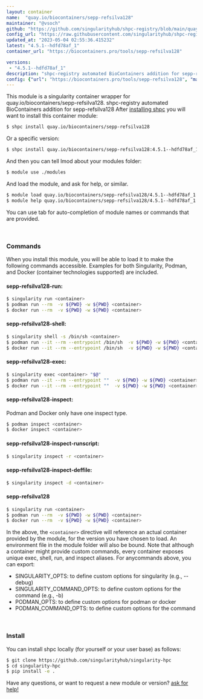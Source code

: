 ```yaml
---
layout: container
name:  "quay.io/biocontainers/sepp-refsilva128"
maintainer: "@vsoch"
github: "https://github.com/singularityhub/shpc-registry/blob/main/quay.io/biocontainers/sepp-refsilva128/container.yaml"
config_url: "https://raw.githubusercontent.com/singularityhub/shpc-registry/main/quay.io/biocontainers/sepp-refsilva128/container.yaml"
updated_at: "2023-05-04 02:55:36.415232"
latest: "4.5.1--hdfd78af_1"
container_url: "https://biocontainers.pro/tools/sepp-refsilva128"

versions:
 - "4.5.1--hdfd78af_1"
description: "shpc-registry automated BioContainers addition for sepp-refsilva128"
config: {"url": "https://biocontainers.pro/tools/sepp-refsilva128", "maintainer": "@vsoch", "description": "shpc-registry automated BioContainers addition for sepp-refsilva128", "latest": {"4.5.1--hdfd78af_1": "sha256:886dbccb5333b6983744f2f4725d777902ff832d661047f0a3c4238f74ad2306"}, "tags": {"4.5.1--hdfd78af_1": "sha256:886dbccb5333b6983744f2f4725d777902ff832d661047f0a3c4238f74ad2306"}, "docker": "quay.io/biocontainers/sepp-refsilva128"}
---
```


This module is a singularity container wrapper for quay.io/biocontainers/sepp-refsilva128.
shpc-registry automated BioContainers addition for sepp-refsilva128
After [installing shpc](#install) you will want to install this container module:


```bash
$ shpc install quay.io/biocontainers/sepp-refsilva128
```

Or a specific version:

```bash
$ shpc install quay.io/biocontainers/sepp-refsilva128:4.5.1--hdfd78af_1
```

And then you can tell lmod about your modules folder:

```bash
$ module use ./modules
```

And load the module, and ask for help, or similar.

```bash
$ module load quay.io/biocontainers/sepp-refsilva128/4.5.1--hdfd78af_1
$ module help quay.io/biocontainers/sepp-refsilva128/4.5.1--hdfd78af_1
```

You can use tab for auto-completion of module names or commands that are provided.

<br>

### Commands

When you install this module, you will be able to load it to make the following commands accessible.
Examples for both Singularity, Podman, and Docker (container technologies supported) are included.

#### sepp-refsilva128-run:

```bash
$ singularity run <container>
$ podman run --rm  -v ${PWD} -w ${PWD} <container>
$ docker run --rm  -v ${PWD} -w ${PWD} <container>
```

#### sepp-refsilva128-shell:

```bash
$ singularity shell -s /bin/sh <container>
$ podman run --it --rm --entrypoint /bin/sh  -v ${PWD} -w ${PWD} <container>
$ docker run --it --rm --entrypoint /bin/sh  -v ${PWD} -w ${PWD} <container>
```

#### sepp-refsilva128-exec:

```bash
$ singularity exec <container> "$@"
$ podman run --it --rm --entrypoint ""  -v ${PWD} -w ${PWD} <container> "$@"
$ docker run --it --rm --entrypoint ""  -v ${PWD} -w ${PWD} <container> "$@"
```

#### sepp-refsilva128-inspect:

Podman and Docker only have one inspect type.

```bash
$ podman inspect <container>
$ docker inspect <container>
```

#### sepp-refsilva128-inspect-runscript:

```bash
$ singularity inspect -r <container>
```

#### sepp-refsilva128-inspect-deffile:

```bash
$ singularity inspect -d <container>
```



#### sepp-refsilva128

```bash
$ singularity run <container>
$ podman run --rm  -v ${PWD} -w ${PWD} <container>
$ docker run --rm  -v ${PWD} -w ${PWD} <container>
```


In the above, the `<container>` directive will reference an actual container provided
by the module, for the version you have chosen to load. An environment file in the
module folder will also be bound. Note that although a container
might provide custom commands, every container exposes unique exec, shell, run, and
inspect aliases. For anycommands above, you can export:

 - SINGULARITY_OPTS: to define custom options for singularity (e.g., --debug)
 - SINGULARITY_COMMAND_OPTS: to define custom options for the command (e.g., -b)
 - PODMAN_OPTS: to define custom options for podman or docker
 - PODMAN_COMMAND_OPTS: to define custom options for the command

<br>

### Install

You can install shpc locally (for yourself or your user base) as follows:

```bash
$ git clone https://github.com/singularityhub/singularity-hpc
$ cd singularity-hpc
$ pip install -e .
```

Have any questions, or want to request a new module or version? [ask for help!](https://github.com/singularityhub/singularity-hpc/issues)